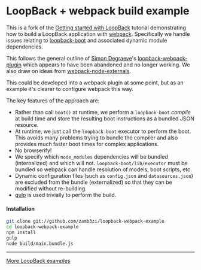 # LoopBack + webpack build example

This is a fork of the [Getting started with LoopBack](http://docs.strongloop.com/display/LB/Getting+started+with+LoopBack) tutorial demonstrating how to build a LoopBack application with [webpack](https://webpack.github.io/). Specifically we handle issues relating to [loopback-boot](https://apidocs.strongloop.com/loopback-boot/) and associated dynamic module dependencies.

This follows the general outline of [Simon Degraeve](https://github.com/SimonDegraeve)'s [loopback-webpack-plugin](https://github.com/SimonDegraeve/loopback-webpack-plugin) which appears to have been abandoned and no longer working. We also draw on ideas from [webpack-node-externals](https://github.com/liady/webpack-node-externals).

This could be developed into a webpack plugin at some point, but as an example it's clearer to configure webpack this way.

The key features of the approach are:
* Rather than call `boot()` at runtime, we perform a `loopback-boot` *compile* at build time and store the resulting boot instructions as a bundled JSON resource.
* At runtime, we just call the `loopback-boot` executor to perform the boot. This avoids many problems trying to bundle the compiler and also provides much faster boot times for complex applications.
* No browserify!
* We specify which `node_modules` dependencies will be bundled (internalized) and which will not. `loopback-boot/lib/executor` must be bundled so webpack can handle resolution of models, boot scripts, etc.
* Dynamic configuration files (such as `config.json` and `datasources.json`) are excluded from the bundle (externalized) so that they can be modified without re-building.
* [gulp](http://gulpjs.com) is used trivially to perform the build.

#### Installation

```bash
git clone git://github.com/zamb3zi/loopback-webpack-example
cd loopback-webpack-example
npm install
gulp
node build/main.bundle.js
```

---

[More LoopBack examples](https://github.com/strongloop/loopback-example)
